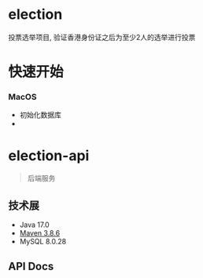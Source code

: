 # election

投票选举项目, 验证香港身份证之后为至少2人的选举进行投票

# 快速开始

### MacOS

- 初始化数据库
- 


# election-api

> 后端服务

## 技术展

- Java 17.0
- [Maven 3.8.6](https://maven.apache.org/download.cgi)
- MySQL 8.0.28

## API Docs

